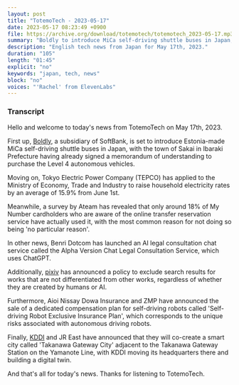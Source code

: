 ```yaml
---
layout: post
title: "TotemoTech - 2023-05-17"
date: 2023-05-17 08:23:49 +0900
file: https://archive.org/download/totemotech/totemotech_2023-05-17.mp3
summary: "Boldly to introduce MiCa self-driving shuttle buses in Japan, TEPCO to raise household electricity rates by 15.9% from June 1st, & more…"
description: "English tech news from Japan for May 17th, 2023."
duration: "105"
length: "01:45"
explicit: "no"
keywords: "japan, tech, news"
block: "no"
voices: "'Rachel' from ElevenLabs"
---
```


### Transcript

Hello and welcome to today's news from TotemoTech on May 17th, 2023.

First up, [Boldly](/companies/boldly), a subsidiary of SoftBank, is set to introduce Estonia-made MiCa self-driving shuttle buses in Japan, with the town of Sakai in Ibaraki Prefecture having already signed a memorandum of understanding to purchase the Level 4 autonomous vehicles.

Moving on, Tokyo Electric Power Company (TEPCO) has applied to the Ministry of Economy, Trade and Industry to raise household electricity rates by an average of 15.9% from June 1st.

Meanwhile, a survey by Ateam has revealed that only around 18% of My Number cardholders who are aware of the online transfer reservation service have actually used it, with the most common reason for not doing so being 'no particular reason'.

In other news, Benri Dotcom has launched an AI legal consultation chat service called the Alpha Version Chat Legal Consultation Service, which uses ChatGPT.

Additionally, [pixiv](/companies/pixiv) has announced a policy to exclude search results for works that are not differentiated from other works, regardless of whether they are created by humans or AI.

Furthermore, Aioi Nissay Dowa Insurance and ZMP have announced the sale of a dedicated compensation plan for self-driving robots called 'Self-driving Robot Exclusive Insurance Plan', which corresponds to the unique risks associated with autonomous driving robots.

Finally, [KDDI](/companies/kddi) and JR East have announced that they will co-create a smart city called 'Takanawa Gateway City' adjacent to the Takanawa Gateway Station on the Yamanote Line, with KDDI moving its headquarters there and building a digital twin.

And that's all for today's news. Thanks for listening to TotemoTech.

